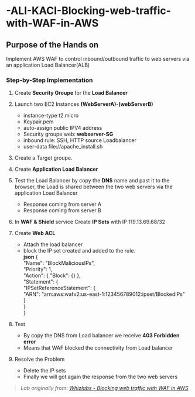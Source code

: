 # -ALI-KACI-Blocking-web-traffic-with-WAF-in-AWS
## Purpose of the Hands on
Implement AWS WAF to control inbound/outbound traffic to web servers via an application Load Balancer(ALB)

### Step-by-Step Implementation

1. Create <b>Security Groupe</b> for the <b>Load Balancer</b>
2. Launch two EC2 Instances <b>(WebServerA)</b>-<b>(webServerB)</b>
   - instance-type t2.micro
   - Keypair.pem
   - auto-assign public IPV4 address
   - Security groupe web: <b>webserver-SG</b>
   - inbound rule: SSH, HTTP source Loadbalancer
   - user-data file://apache_install.sh
4. Create a Target groupe.
5. Create <b>Application Load Balancer</b>
6. Test the Load Balancer by copy the <b>DNS</b> name and past it to the browser, the Load is shared between the two web servers via the application Load Balancer
   - Response coming from server A
   - Response coming from server B
7. In <b>WAF & Shield</b> service Create <b>IP Sets</b> with IP 119.13.69.68/32
8. Create <b>Web ACL</b>
   - Attach the load balancer
   - block the IP set created and added to the rule.\
     <b>json</b>
{\
  "Name": "BlockMaliciousIPs",\
  "Priority": 1,\
  "Action": { "Block": {} },\
  "Statement": { \
    "IPSetReferenceStatement": { \
      "ARN": "arn:aws:wafv2:us-east-1:123456789012:ipset/BlockedIPs" \
    }\
  }\
}

9. Test
    - By copy the DNS from Load balancer we receive <b>403 Forbidden error</b>
    - Means that WAF blocked the connectivity from Load balancer
10. Resolve the Problem
    - Delete the IP sets
    - Finally we will got again the response from the two web servers

 
    

> *Lab originally from: [Whizlabs - Blocking web traffic with WAF in AWS](https://www.whizlabs.com/labs/blocking-web-traffic-with-waf-in-aws/)*



